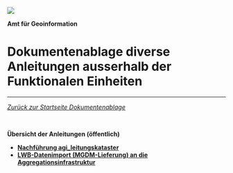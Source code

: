 ![](https://github.com/sogis/dok/blob/dok/Logo.png)

**Amt für Geoinformation**
# Dokumentenablage diverse Anleitungen ausserhalb der Funktionalen Einheiten

---
[*Zurück zur Startseite Dokumentenablage*](https://github.com/sogis/dok)

&nbsp;


**Übersicht der Anleitungen (öffentlich)**

* [**Nachführung agi_leitungskataster**](https://github.com/sogis/dok/dok_div_Anleitungen/blob/master/Documents/nachfuehrung_agi_leitungskataster.md)
* [**LWB-Datenimport (MGDM-Lieferung) an die Aggregationsinfrastruktur**](github.com/sogis/dok/dok_div_Anleitungen/blob/master/Documents/LWB-Datenimport.md)
